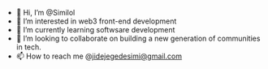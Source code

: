 - 👋 Hi, I’m @Similol
- 👀 I’m interested in web3 front-end development
- 🌱 I’m currently learning softwsare development
- 💞️ I’m looking to collaborate on building a new generation of communities in tech.
- 📫 How to reach me @jidejegedesimi@gmail.com

<!---
Similol/Similol is a ✨ special ✨ repository because its `README.md` (this file) appears on your GitHub profile.
You can click the Preview link to take a look at your changes.
--->
